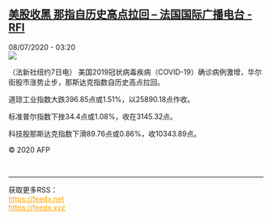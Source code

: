 <!--1594180467000-->
[美股收黑 那指自历史高点拉回 – 法国国际广播电台 - RFI](http://www.rfi.fr//cn/contenu/20200708-%E7%BE%8E%E8%82%A1%E6%94%B6%E9%BB%91-%E9%82%A3%E6%8C%87%E8%87%AA%E5%8E%86%E5%8F%B2%E9%AB%98%E7%82%B9%E6%8B%89%E5%9B%9E)
------

<div>08/07/2020 - 03:20</div><img src="https://s.rfi.fr/media/display/797f69c4-c0bd-11ea-b6a4-005056bff430/w:310/p:16x9/eco0003b.200708092002.jpg"><div class="t-content__body u-clearfix"><div class="m-interstitial"></div><p>（法新社纽约7日电）    美国2019冠状病毒疾病（COVID-19）确诊病例激增，华尔街股市涨势止步，那斯达克指数自历史高点拉回。</p><p>    道琼工业指数大跌396.85点或1.51%，以25890.18点作收。</p><p>    标准普尔指数下挫34.4点或1.08%，收在3145.32点。</p><p>    科技股那斯达克指数下滑89.76点或0.86%，收10343.89点。</p><p class="t-copyright">© 2020 AFP</p>        </div><br><hr><div>获取更多RSS：<br><a href="https://feedx.net" style="color:orange" target="_blank">https://feedx.net</a> <br><a href="https://feedx.xyz" style="color:orange" target="_blank">https://feedx.xyz</a><br></div>
